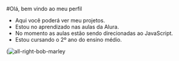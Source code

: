  #Olá, bem vindo ao meu perfil
  - Aqui você poderá ver meu projetos.
  - Estou no aprendizado nas aulas da Alura.
  - No momento as aulas estão sendo direcionadas ao JavaScript.
  - Estou cursando o 2º ano do ensino médio.

    
(![all-right-bob-marley](https://github.com/mariimst/mariizapi/assets/172387155/193c848d-40c5-4683-9b6f-fa253489cb79)
